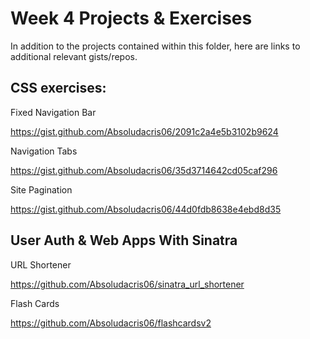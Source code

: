 Week 4 Projects & Exercises
===========================

In addition to the projects contained within this folder, here are links to additional relevant gists/repos.

CSS exercises:
--------------

Fixed Navigation Bar

https://gist.github.com/Absoludacris06/2091c2a4e5b3102b9624

Navigation Tabs

https://gist.github.com/Absoludacris06/35d3714642cd05caf296

Site Pagination

https://gist.github.com/Absoludacris06/44d0fdb8638e4ebd8d35

User Auth & Web Apps With Sinatra
----------------------------

URL Shortener

https://github.com/Absoludacris06/sinatra_url_shortener

Flash Cards

https://github.com/Absoludacris06/flashcardsv2